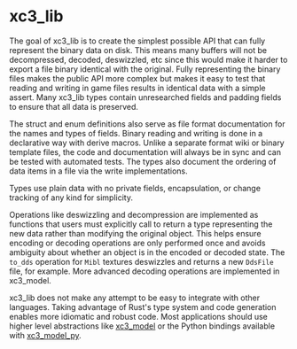# xc3_lib
The goal of xc3_lib is to create the simplest possible API that can fully represent the binary data on disk. This means many buffers will not be decompressed, decoded, deswizzled, etc since this would make it harder to export a file binary identical with the original. Fully representing the binary files makes the public API more complex but makes it easy to test that reading and writing in game files results in identical data with a simple assert. Many xc3_lib types contain unresearched fields and padding fields to ensure that all data is preserved.

The struct and enum definitions also serve as file format documentation for the names and types of fields. Binary reading and writing is done in a declarative way with derive macros. Unlike a separate format wiki or binary template files, the code and documentation will always be in sync and can be tested with automated tests. The types also document the ordering of data items in a file via the write implementations. 

Types use plain data with no private fields, encapsulation, or change tracking of any kind for simplicity.

Operations like deswizzling and decompression are implemented as functions that users must explicitly call to return a type representing the new data rather than modifying the original object. This helps ensure encoding or decoding operations are only performed once and avoids ambiguity about whether an object is in the encoded or decoded state. The `to_dds` operation for `Mibl` textures deswizzles and returns a new `DdsFile` file, for example. More advanced decoding operations are implemented in xc3_model.

xc3_lib does not make any attempt to be easy to integrate with other languages. Taking advantage of Rust's type system and code generation enables more idiomatic and robust code. Most applications should use higher level abstractions like [xc3_model](https://crates.io/crates/xc3_model) or the Python bindings available with [xc3_model_py](https://github.com/ScanMountGoat/xc3_model_py).
